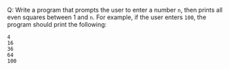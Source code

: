 Q: Write a program that prompts the user to enter a number `n`, then prints all
even squares between 1 and `n`. For example, if the user enters `100`, the
program should print the following:

```
4
16
36
64
100
```
